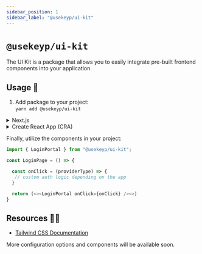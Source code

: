 ```yaml
---
sidebar_position: 1
sidebar_label: "@usekeyp/ui-kit"
---
```


# `@usekeyp/ui-kit`

The UI Kit is a package that allows you to easily integrate pre-built frontend components into your application.

## Usage 📖

1. Add package to your project:  
   `yarn add @usekeyp/ui-kit`

<details>
  <summary>Next.js</summary>

1. Install dependencies with `yarn install` or `npm install`
2. Configure Tailwind CSS using the Tailwind CSS team's [Next.js guide](https://tailwindcss.com/docs/guides/nextjs)
3. Configure `tailwind.config.js` to compile the UI Kit's CSS styles and use its plugin:

```js
// tailwind.config.js
module.exports = {
   /**
    * The content array must include the path to:
    * - The UI Kit's source files 
    * - Any files in your project that use Tailwind CSS
    */
  content: ["./node_modules/@usekeyp/ui-kit/**/*.{js,jsx,ts,tsx,md}"],
  theme: {
    extend: {},
  },
  plugins: [require("@usekeyp/ui-kit/plugin")],
}
```

4. If using an _app.js file, you may have to import your globals.css file in _app.js if your Tailwind CSS styles aren't appearing:

```js
// _app.js
import "@styles/globals.css";

const App = ({ Component, pageProps }) => {
  return <Component {...pageProps} />;
};
```
</details>

<details>
  <summary>Create React App (CRA)</summary>

1. Install dependencies with `yarn install` or `npm install`
2. Configure Webpack:

   - Run `yarn eject` to customize the Webpack configuration.
   - Update `webpack.config.js` by including the new path for the UI Library:

```js
// webpack.config.js
  {
      test: /\.(js|mjs|jsx|ts|tsx)$/,
      include: paths.uiLibrary,
      loader: require.resolve("babel-loader"),
      options: {
          customize: require.resolve(
              "babel-preset-react-app/webpack-overrides"
          ),
          presets: [
              [
                  require.resolve("babel-preset-react-app"),
                  {
                      runtime: hasJsxRuntime ? "automatic" : "classic",
                  },
              ]
          ],
          plugins: [
              isEnvDevelopment &&
              shouldUseReactRefresh &&
              require.resolve("react-refresh/babel"),
          ].filter(Boolean),
          cacheDirectory: true,
          cacheCompression: false,
          compact: isEnvProduction,
      },
  }
```

3. Add the UI Library path in `paths.js`:

```js
// paths.js
  module.exports = {
      ...,
      uiLibrary: resolveApp("./node_modules/@usekeyp/ui-library/"),
  };
```

4. Add Tailwind CSS:

   - Ensure Tailwind CSS is properly configured in your application to merge tailwind.config.js files. Here's an example of what that should look like:

```js
// tailwind.config.js
  const packageTailwindConfig = require("@usekeyp/ui-library/tailwind.config.cjs");
  const { merge } = require("lodash");

  module.exports = {
      content: [
      "./src/**/*.{js,jsx,ts,tsx}",
      "./node_modules/@usekeyp/ui-library/src/**/*.{js,jsx,ts,tsx,md}",
      ],
      theme: merge({}, packageTailwindConfig.theme, {
      extend: {},
      }),
      plugins: packageTailwindConfig.plugins.concat([]),
  };
```

5. Build the output.css file.  
   Example:  
   `npx tailwindcss -i ./src/index.css -o ./dist/output.css --watch -c tailwind.config.js`

6. Add output.css to `App.js`.

</details>

Finally, utilize the components in your project:

```js
import { LoginPortal } from "@usekeyp/ui-kit";

const LoginPage = () => {

  const onClick = (providerType) => {
   // custom auth logic depending on the app
  }

  return (<><LoginPortal onClick={onClick} /><>)
}
```

## Resources 🧑‍💻

- [Tailwind CSS Documentation](https://tailwindcss.com/docs/installation)

More configuration options and components will be available soon.